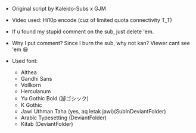 - Original script by Kaleido-Subs x GJM
- Video used: Hi10p encode (cuz of limited quota connectivity T_T)
- If u found my stupid comment on the sub, just delete 'em.
 - Why I put comment? Since I burn the sub, why not kan? Viewer cant see 'em 😆

- Used font:
  - Althea
  - Gandhi Sans
  - Vollkorn
  - Herculanum
  - Yu Gothic Bold (游ゴシック)
  - K Gothic
  - Jawi Uthman Taha (yes, aq letak jawi)(SubInDeviantFolder)
  - Arabic Typesetting (DeviantFolder)
  - Kitab (DeviantFolder)